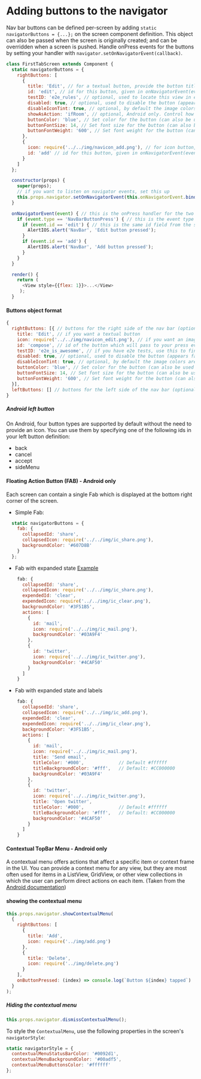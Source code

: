 # Adding buttons to the navigator

Nav bar buttons can be defined per-screen by adding `static navigatorButtons = {...};` on the screen component definition. This object can also be passed when the screen is originally created; and can be overridden when a screen is pushed. Handle onPress events for the buttons by setting your handler with `navigator.setOnNavigatorEvent(callback)`.

```js
class FirstTabScreen extends Component {
  static navigatorButtons = {
    rightButtons: [
      {
        title: 'Edit', // for a textual button, provide the button title (label)
        id: 'edit', // id for this button, given in onNavigatorEvent(event) to help understand which button was clicked
        testID: 'e2e_rules', // optional, used to locate this view in end-to-end tests
        disabled: true, // optional, used to disable the button (appears faded and doesn't interact)
        disableIconTint: true, // optional, by default the image colors are overridden and tinted to navBarButtonColor, set to true to keep the original image colors
        showAsAction: 'ifRoom', // optional, Android only. Control how the button is displayed in the Toolbar. Accepted valued: 'ifRoom' (default) - Show this item as a button in an Action Bar if the system decides there is room for it. 'always' - Always show this item as a button in an Action Bar. 'withText' - When this item is in the action bar, always show it with a text label even if it also has an icon specified. 'never' - Never show this item as a button in an Action Bar.
        buttonColor: 'blue', // Set color for the button (can also be used in setButtons function to set different button style programatically)
        buttonFontSize: 14, // Set font size for the button (can also be used in setButtons function to set different button style programatically)
        buttonFontWeight: '600', // Set font weight for the button (can also be used in setButtons function to set different button style programatically)
      },
      {
        icon: require('../../img/navicon_add.png'), // for icon button, provide the local image asset name
        id: 'add' // id for this button, given in onNavigatorEvent(event) to help understand which button was clicked
      }
    ]
  };

  constructor(props) {
    super(props);
    // if you want to listen on navigator events, set this up
    this.props.navigator.setOnNavigatorEvent(this.onNavigatorEvent.bind(this));
  }

  onNavigatorEvent(event) { // this is the onPress handler for the two buttons together
    if (event.type == 'NavBarButtonPress') { // this is the event type for button presses
      if (event.id == 'edit') { // this is the same id field from the static navigatorButtons definition
        AlertIOS.alert('NavBar', 'Edit button pressed');
      }
      if (event.id == 'add') {
        AlertIOS.alert('NavBar', 'Add button pressed');
      }
    }
  }

  render() {
    return (
      <View style={{flex: 1}}>...</View>
     );
  }
```

#### Buttons object format

```js
{
  rightButtons: [{ // buttons for the right side of the nav bar (optional)
    title: 'Edit', // if you want a textual button
    icon: require('../../img/navicon_edit.png'), // if you want an image button
    id: 'compose', // id of the button which will pass to your press event handler. See the section bellow for Android specific button ids
    testID: 'e2e_is_awesome', // if you have e2e tests, use this to find your button
    disabled: true, // optional, used to disable the button (appears faded and doesn't interact)
    disableIconTint: true, // optional, by default the image colors are overridden and tinted to navBarButtonColor, set to true to keep the original image colors
    buttonColor: 'blue', // Set color for the button (can also be used in setButtons function to set different button style programatically)
    buttonFontSize: 14, // Set font size for the button (can also be used in setButtons function to set different button style programatically)
    buttonFontWeight: '600', // Set font weight for the button (can also be used in setButtons function to set different button style programatically)
  }],
  leftButtons: [] // buttons for the left side of the nav bar (optional)
}
```

##### Android left button
On Android, four button types are supported by default without the need to provide an icon. You can use them by specifying one of the following ids in your left button definition:

* back
* cancel
* accept
* sideMenu

#### Floating Action Button (FAB) - Android only
Each screen can contain a single Fab which is displayed at the bottom right corner of the screen.

* Simple Fab:
```js
  static navigatorButtons = {
    fab: {
      collapsedId: 'share',
      collapsedIcon: require('../../img/ic_share.png'),
      backgroundColor: '#607D8B'
    }
  };
```

* Fab with expanded state
[Example](https://material-design.storage.googleapis.com/publish/material_v_9/0B8v7jImPsDi-ZmQ0UnFPZmtiSU0/components-buttons-fab-transition_speeddial_02.mp4)
```js
    fab: {
      collapsedId: 'share',
      collapsedIcon: require('../../img/ic_share.png'),
      expendedId: 'clear',
      expendedIcon: require('../../img/ic_clear.png'),
      backgroundColor: '#3F51B5',
      actions: [
        {
          id: 'mail',
          icon: require('../../img/ic_mail.png'),
          backgroundColor: '#03A9F4'
        },
        {
          id: 'twitter',
          icon: require('../../img/ic_twitter.png'),
          backgroundColor: '#4CAF50'
        }
      ]
    }
```

* Fab with expanded state and labels
```js
    fab: {
      collapsedId: 'share',
      collapsedIcon: require('../../img/ic_add.png'),
      expendedId: 'clear',
      expendedIcon: require('../../img/ic_clear.png'),
      backgroundColor: '#3F51B5',
      actions: [
        {
          id: 'mail',
          icon: require('../../img/ic_mail.png'),
          title: 'Send email',
          titleColor: '#000',             // Default #ffffff
          titleBackgroundColor: '#fff',   // Default: #CC000000
          backgroundColor: '#03A9F4'
        },
        {
          id: 'twitter',
          icon: require('../../img/ic_twitter.png'),
          title: 'Open twitter',
          titleColor: '#000',             // Default #ffffff
          titleBackgroundColor: '#fff',   // Default: #CC000000
          backgroundColor: '#4CAF50'
        }
      ]
    }
```

#### Contextual TopBar Menu - Android only
A contextual menu offers actions that affect a specific item or context frame in the UI. You can provide a context menu for any view, but they are most often used for items in a ListView, GridView, or other view collections in which the user can perform direct actions on each item. (Taken from the [Android documentation](https://developer.android.com/guide/topics/ui/menus.html#context-menu))

#### showing the contextual menu

```js
this.props.navigator.showContextualMenu(
  {
    rightButtons: [
      {
        title: 'Add',
        icon: require('../img/add.png')
      },
      {
        title: 'Delete',
        icon: require('../img/delete.png')
      }
    ],
    onButtonPressed: (index) => console.log(`Button ${index} tapped`)
  }
);
```

##### Hiding the contextual menu
```js
this.props.navigator.dismissContextualMenu();
```


To style the `ContextualMenu`, use the following properties in the screen's `navigatorStyle`:
```js
static navigatorStyle = {
  contextualMenuStatusBarColor: '#0092d1',
  contextualMenuBackgroundColor: '#00adf5',
  contextualMenuButtonsColor: '#ffffff'
};
```
